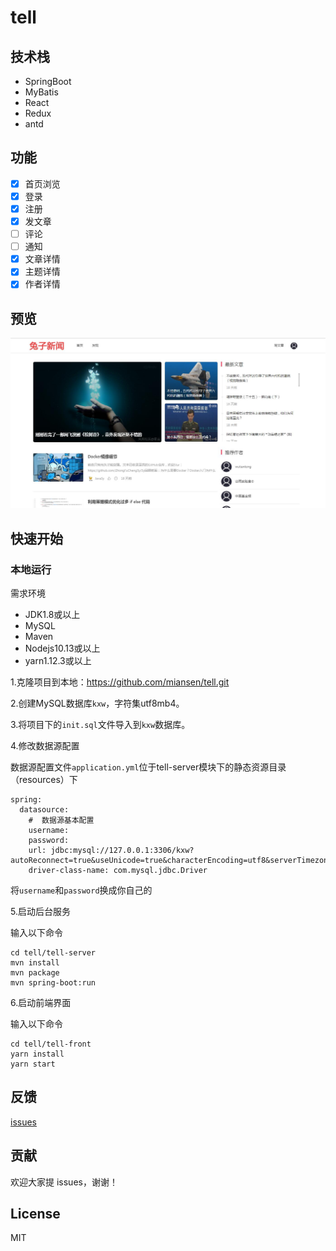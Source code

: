 # tell

## 技术栈

- SpringBoot
- MyBatis
- React
- Redux
- antd

## 功能

- [x] 首页浏览
- [x] 登录
- [x] 注册
- [x] 发文章
- [ ] 评论
- [ ] 通知
- [x] 文章详情
- [x] 主题详情
- [x] 作者详情

## 预览

![](https://raw.githubusercontent.com/miansen/miansen.github.io/master/assets/20190217194358.jpg)

## 快速开始

### 本地运行

需求环境

- JDK1.8或以上
- MySQL
- Maven
- Nodejs10.13或以上
- yarn1.12.3或以上

1.克隆项目到本地：https://github.com/miansen/tell.git

2.创建MySQL数据库`kxw`，字符集utf8mb4。

3.将项目下的`init.sql`文件导入到`kxw`数据库。

4.修改数据源配置

数据源配置文件`application.yml`位于tell-server模块下的静态资源目录（resources）下

```
spring:
  datasource:
    #  数据源基本配置
    username: 
    password: 
    url: jdbc:mysql://127.0.0.1:3306/kxw?autoReconnect=true&useUnicode=true&characterEncoding=utf8&serverTimezone=GMT%2B8
    driver-class-name: com.mysql.jdbc.Driver
```

将`username`和`password`换成你自己的

5.启动后台服务

输入以下命令

```
cd tell/tell-server
mvn install
mvn package
mvn spring-boot:run
```

6.启动前端界面

输入以下命令

```
cd tell/tell-front
yarn install
yarn start
```

## 反馈

[issues](https://github.com/miansen/tell/issues)

## 贡献

欢迎大家提 issues，谢谢！

## License

MIT